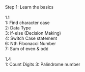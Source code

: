 Step 1: Learn the basics\
\
1.1\
1: Find character case\
2: Data Type\
3: if-else (Decision Making)\
4: Switch Case statement\
6: Nth Fibonacci Number\
7: Sum of even & odd\
\
1.4\
1: Count Digits 
3: Palindrome number